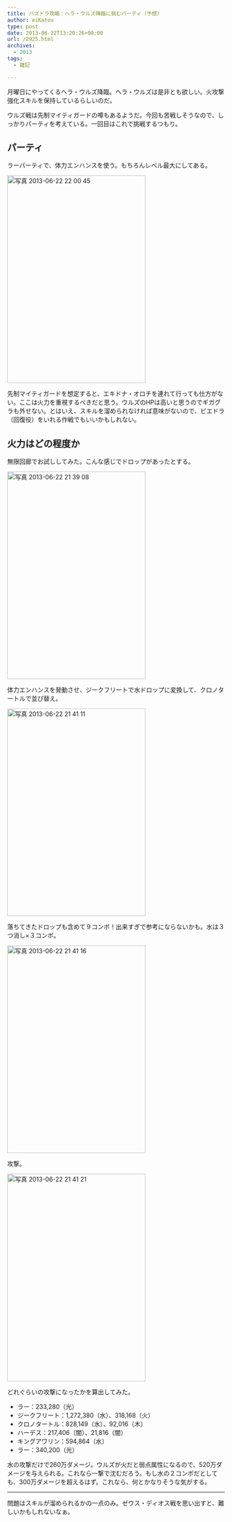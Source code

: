 ```yaml
---
title: パズドラ攻略：ヘラ・ウルズ降臨に挑むパーティ（予想）
author: eiKatou
type: post
date: 2013-06-22T13:20:26+00:00
url: /2925.html
archives:
  - 2013
tags:
  - 雑記

---
```

月曜日にやってくるヘラ・ウルズ降臨。ヘラ・ウルズは是非とも欲しい。火攻撃強化スキルを保持しているらしいのだ。

ウルズ戦は先制マイティガードの噂もあるようだ。今回も苦戦しそうなので、しっかりパーティを考えている。一回目はこれで挑戦するつもり。

## パーティ

ラーパーティで、体力エンハンスを使う。もちろんレベル最大にしてある。
  
[<img src="./uploads/2013/06/37016ad8b2b7bf3e6b64f14069ea8599.jpg" alt="写真 2013-06-22 22 00 45" width="320" height="480" class="alignnone size-full wp-image-2934" srcset="./uploads/2013/06/37016ad8b2b7bf3e6b64f14069ea8599.jpg 320w, ./uploads/2013/06/37016ad8b2b7bf3e6b64f14069ea8599-200x300.jpg 200w" sizes="(max-width: 320px) 100vw, 320px" />][1]

先制マイティガードを想定すると、エキドナ・オロチを連れて行っても仕方がない。ここは火力を重視するべきだと思う。ウルズのHPは高いと思うのでギガグラも外せない。とはいえ、スキルを溜められなければ意味がないので、ピエドラ（回復役）をいれる作戦でもいいかもしれない。

<!--more-->

## 火力はどの程度か

無限回廊でお試ししてみた。こんな感じでドロップがあったとする。
  
[<img src="./uploads/2013/06/10e1c1057e995dc65ba9770dc3636757.jpg" alt="写真 2013-06-22 21 39 08" width="320" height="480" class="alignnone size-full wp-image-2929" srcset="./uploads/2013/06/10e1c1057e995dc65ba9770dc3636757.jpg 320w, ./uploads/2013/06/10e1c1057e995dc65ba9770dc3636757-200x300.jpg 200w" sizes="(max-width: 320px) 100vw, 320px" />][2]

体力エンハンスを発動させ、ジークフリートで水ドロップに変換して、クロノタートルで並び替え。
  
[<img src="./uploads/2013/06/fe20066ca9dcb63aeae53c615484e508.jpg" alt="写真 2013-06-22 21 41 11" width="320" height="480" class="alignnone size-full wp-image-2930" srcset="./uploads/2013/06/fe20066ca9dcb63aeae53c615484e508.jpg 320w, ./uploads/2013/06/fe20066ca9dcb63aeae53c615484e508-200x300.jpg 200w" sizes="(max-width: 320px) 100vw, 320px" />][3]

落ちてきたドロップも含めて９コンボ！出来すぎで参考にならないかも。水は３つ消し×３コンボ。
  
[<img src="./uploads/2013/06/d8b4331cf090edbbe304ce8ef6cd6d33.jpg" alt="写真 2013-06-22 21 41 16" width="320" height="480" class="alignnone size-full wp-image-2931" srcset="./uploads/2013/06/d8b4331cf090edbbe304ce8ef6cd6d33.jpg 320w, ./uploads/2013/06/d8b4331cf090edbbe304ce8ef6cd6d33-200x300.jpg 200w" sizes="(max-width: 320px) 100vw, 320px" />][4]

攻撃。
  
[<img src="./uploads/2013/06/d826544b9e51bf9a378b259798e69101.jpg" alt="写真 2013-06-22 21 41 21" width="320" height="480" class="alignnone size-full wp-image-2928" srcset="./uploads/2013/06/d826544b9e51bf9a378b259798e69101.jpg 320w, ./uploads/2013/06/d826544b9e51bf9a378b259798e69101-200x300.jpg 200w" sizes="(max-width: 320px) 100vw, 320px" />][5] 

どれぐらいの攻撃になったかを算出してみた。

  * ラー：233,280（光）
  * ジークフリート：1,272,380（水）、318,168（火）
  * クロノタートル：828,149（水）、92,016（木）
  * ハーデス：217,406（闇）、21,816（闇）
  * キングアワリン：594,864（水）
  * ラー：340,200（光）

水の攻撃だけで260万ダメージ。ウルズが火だと弱点属性になるので、520万ダメージを与えられる。これなら一撃で沈むだろう。もし水の２コンボだとしても、300万ダメージを超えるはず。これなら、何とかなりそうな気がする。 

* * *

問題はスキルが溜められるかの一点のみ。ゼウス・ディオス戦を思い出すと、難しいかもしれないなぁ。

 [1]: ./uploads/2013/06/37016ad8b2b7bf3e6b64f14069ea8599.jpg
 [2]: ./uploads/2013/06/10e1c1057e995dc65ba9770dc3636757.jpg
 [3]: ./uploads/2013/06/fe20066ca9dcb63aeae53c615484e508.jpg
 [4]: ./uploads/2013/06/d8b4331cf090edbbe304ce8ef6cd6d33.jpg
 [5]: ./uploads/2013/06/d826544b9e51bf9a378b259798e69101.jpg
